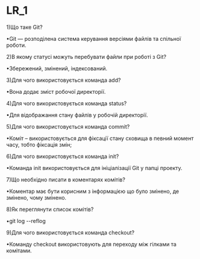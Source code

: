 # LR_1
1)Що таке Git?

•Git — розподілена система керування версіями файлів та спільної роботи.

2)В якому статусі можуть перебувати файли при роботі з Git?

•Збережений, змінений, індексований.

3)Для чого використовується команда add?

•Вона додає зміст робочої директорії.

4)Для чого використовується команда status?

•Для відображання стану файлів у робочій директорії.

5)Для чого використовується команда commit?

•Коміт – використовується для фіксації стану сховища в певний момент часу, тобто фіксація змін;

6)Для чого використовується команда init?

•Команда init використовується для ініціалізації Git у папці проекту.

7)Що необхідно писати в коментарях комітів?

•Коментар має бути корисним з інформацією що було змінено, де змінено, чому змінено.

8)Як переглянути список комітів?

•git log --reflog

9)Для чого використовується команда checkout?

•Команду checkout використовують для переходу між гілками та комітами.
